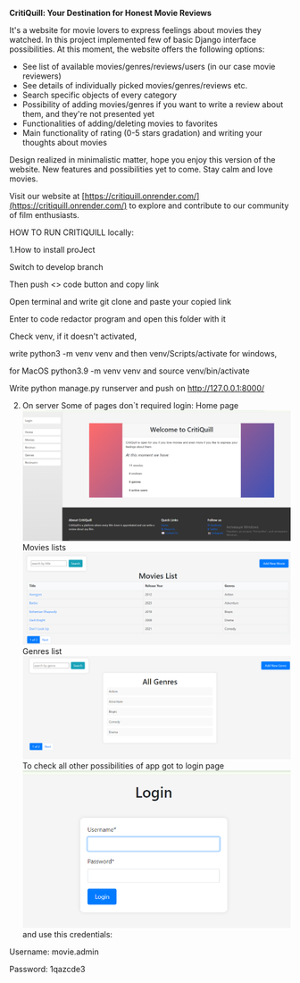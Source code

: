 **CritiQuill: Your Destination for Honest Movie Reviews**

It's a website for movie lovers to express feelings about movies they watched.
In this project implemented few of basic Django interface possibilities.
At this moment, the website offers the following options:

- See list of available movies/genres/reviews/users (in our case movie reviewers)
- See details of individually picked movies/genres/reviews etc.
- Search specific objects of every category
- Possibility of adding movies/genres if you want to write a review about them, and they're not presented yet
- Functionalities of adding/deleting movies to favorites
- Main functionality of rating (0-5 stars gradation) and writing your thoughts about movies

Design realized in minimalistic matter, hope you enjoy this version of the website.
New features and possibilities yet to come. Stay calm and love movies.

Visit our website at [https://critiquill.onrender.com/](https://critiquill.onrender.com/)
to explore and contribute to our community of film enthusiasts.

HOW TO RUN CRITIQUILL locally:

1.How to install proJect

Switch to develop branch

Then push <> code button and copy link

Open terminal and write git clone and paste your copied link

Enter to code redactor program and open this folder with it

Check venv, if it doesn't activated,

write python3 -m venv venv and then venv/Scripts/activate for windows,

for MacOS python3.9 -m venv venv and source venv/bin/activate

Write python manage.py runserver and push on http://127.0.0.1:8000/

2. On server
Some of pages don`t required login:
Home page 
![Sample Image](static/images/home_page.png)
Movies  lists
![Sample Image](static/images/movies_list.png)
Genres list
![Sample Image](static/images/genres_list.png)
To check all other possibilities of app got to login page
![Sample Image](static/images/login_page.png)
and use this credentials:

Username: movie.admin 

Password: 1qazcde3
